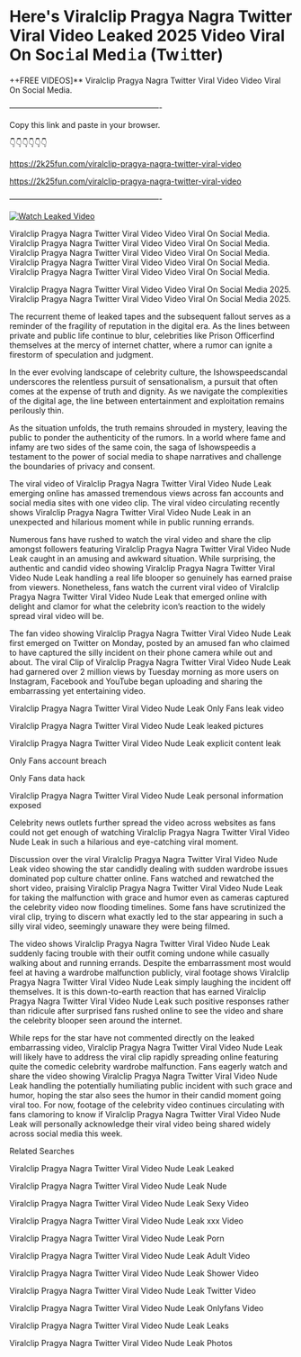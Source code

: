 # Here's Viralclip Pragya Nagra Twitter Viral Video Leaked 2025 Video Viral On Soc𝚒al Med𝚒a (Tw𝚒tter)

++FREE VIDEOS]** Viralclip Pragya Nagra Twitter Viral Video Video Viral On Social Media.

———————————————————-

Copy this link and paste in your browser.

👇👇👇👇👇👇

https://2k25fun.com/viralclip-pragya-nagra-twitter-viral-video

https://2k25fun.com/viralclip-pragya-nagra-twitter-viral-video

———————————————————-

[![Watch Leaked Video](https://miro.medium.com/v2/resize:fit:828/format:webp/1*cilzJN44JGOrTw9NJCrNHA.gif "Watch Leaked Video")](https://2k25fun.com/viralclip-pragya-nagra-twitter-viral-video)

Viralclip Pragya Nagra Twitter Viral Video Video Viral On Social Media. Viralclip Pragya Nagra Twitter Viral Video Video Viral On Social Media. Viralclip Pragya Nagra Twitter Viral Video Video Viral On Social Media. Viralclip Pragya Nagra Twitter Viral Video Video Viral On Social Media. Viralclip Pragya Nagra Twitter Viral Video Video Viral On Social Media.

Viralclip Pragya Nagra Twitter Viral Video Video Viral On Social Media 2025. Viralclip Pragya Nagra Twitter Viral Video Video Viral On Social Media 2025.

The recurrent theme of leaked tapes and the subsequent fallout serves as a reminder of the fragility of reputation in the digital era. As the lines between private and public life continue to blur, celebrities like Prison Officerfind themselves at the mercy of internet chatter, where a rumor can ignite a firestorm of speculation and judgment.

In the ever evolving landscape of celebrity culture, the Ishowspeedscandal underscores the relentless pursuit of sensationalism, a pursuit that often comes at the expense of truth and dignity. As we navigate the complexities of the digital age, the line between entertainment and exploitation remains perilously thin.

As the situation unfolds, the truth remains shrouded in mystery, leaving the public to ponder the authenticity of the rumors. In a world where fame and infamy are two sides of the same coin, the saga of Ishowspeedis a testament to the power of social media to shape narratives and challenge the boundaries of privacy and consent.

The viral video of Viralclip Pragya Nagra Twitter Viral Video Nude Leak emerging online has amassed tremendous views across fan accounts and social media sites with one video clip. The viral video circulating recently shows Viralclip Pragya Nagra Twitter Viral Video Nude Leak in an unexpected and hilarious moment while in public running errands.

Numerous fans have rushed to watch the viral video and share the clip amongst followers featuring Viralclip Pragya Nagra Twitter Viral Video Nude Leak caught in an amusing and awkward situation. While surprising, the authentic and candid video showing Viralclip Pragya Nagra Twitter Viral Video Nude Leak handling a real life blooper so genuinely has earned praise from viewers. Nonetheless, fans watch the current viral video of Viralclip Pragya Nagra Twitter Viral Video Nude Leak that emerged online with delight and clamor for what the celebrity icon’s reaction to the widely spread viral video will be.

The fan video showing Viralclip Pragya Nagra Twitter Viral Video Nude Leak first emerged on Twitter on Monday, posted by an amused fan who claimed to have captured the silly incident on their phone camera while out and about. The viral Clip of Viralclip Pragya Nagra Twitter Viral Video Nude Leak had garnered over 2 million views by Tuesday morning as more users on Instagram, Facebook and YouTube began uploading and sharing the embarrassing yet entertaining video.

Viralclip Pragya Nagra Twitter Viral Video Nude Leak Only Fans leak video

Viralclip Pragya Nagra Twitter Viral Video Nude Leak leaked pictures

Viralclip Pragya Nagra Twitter Viral Video Nude Leak explicit content leak

Only Fans account breach

Only Fans data hack

Viralclip Pragya Nagra Twitter Viral Video Nude Leak personal information exposed

Celebrity news outlets further spread the video across websites as fans could not get enough of watching Viralclip Pragya Nagra Twitter Viral Video Nude Leak in such a hilarious and eye-catching viral moment.

Discussion over the viral Viralclip Pragya Nagra Twitter Viral Video Nude Leak video showing the star candidly dealing with sudden wardrobe issues dominated pop culture chatter online. Fans watched and rewatched the short video, praising Viralclip Pragya Nagra Twitter Viral Video Nude Leak for taking the malfunction with grace and humor even as cameras captured the celebrity video now flooding timelines. Some fans have scrutinized the viral clip, trying to discern what exactly led to the star appearing in such a silly viral video, seemingly unaware they were being filmed.

The video shows Viralclip Pragya Nagra Twitter Viral Video Nude Leak suddenly facing trouble with their outfit coming undone while casually walking about and running errands. Despite the embarrassment most would feel at having a wardrobe malfunction publicly, viral footage shows Viralclip Pragya Nagra Twitter Viral Video Nude Leak simply laughing the incident off themselves. It is this down-to-earth reaction that has earned Viralclip Pragya Nagra Twitter Viral Video Nude Leak such positive responses rather than ridicule after surprised fans rushed online to see the video and share the celebrity blooper seen around the internet.

While reps for the star have not commented directly on the leaked embarrassing video, Viralclip Pragya Nagra Twitter Viral Video Nude Leak will likely have to address the viral clip rapidly spreading online featuring quite the comedic celebrity wardrobe malfunction. Fans eagerly watch and share the video showing Viralclip Pragya Nagra Twitter Viral Video Nude Leak handling the potentially humiliating public incident with such grace and humor, hoping the star also sees the humor in their candid moment going viral too. For now, footage of the celebrity video continues circulating with fans clamoring to know if Viralclip Pragya Nagra Twitter Viral Video Nude Leak will personally acknowledge their viral video being shared widely across social media this week.

Related Searches

Viralclip Pragya Nagra Twitter Viral Video Nude Leak Leaked

Viralclip Pragya Nagra Twitter Viral Video Nude Leak Nude

Viralclip Pragya Nagra Twitter Viral Video Nude Leak Sexy Video

Viralclip Pragya Nagra Twitter Viral Video Nude Leak xxx Video

Viralclip Pragya Nagra Twitter Viral Video Nude Leak Porn

Viralclip Pragya Nagra Twitter Viral Video Nude Leak Adult Video

Viralclip Pragya Nagra Twitter Viral Video Nude Leak Shower Video

Viralclip Pragya Nagra Twitter Viral Video Nude Leak Twitter Video

Viralclip Pragya Nagra Twitter Viral Video Nude Leak Onlyfans Video

Viralclip Pragya Nagra Twitter Viral Video Nude Leak Leaks

Viralclip Pragya Nagra Twitter Viral Video Nude Leak Photos